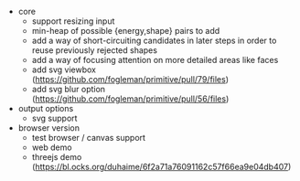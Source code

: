 
- core
  - support resizing input
  - min-heap of possible {energy,shape} pairs to add
  - add a way of short-circuiting candidates in later steps in order to reuse previously rejected shapes
  - add a way of focusing attention on more detailed areas like faces
  - add svg viewbox (https://github.com/fogleman/primitive/pull/79/files)
  - add svg blur option (https://github.com/fogleman/primitive/pull/56/files)
- output options
  - svg support
- browser version
  - test browser / canvas support
  - web demo
  - threejs demo (https://bl.ocks.org/duhaime/6f2a71a76091162c57f66ea9e04db407)

